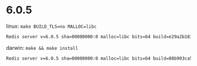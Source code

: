 # 6.0.5

linux: `make BUILD_TLS=no MALLOC=libc`

```txt
Redis server v=6.0.5 sha=00000000:0 malloc=libc bits=64 build=e29a2b1819ad9d6a
```

darwin: `make && make install`

```txt
Redis server v=6.0.5 sha=00000000:0 malloc=libc bits=64 build=80b903ca55875c3
```
